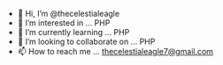 - 👋 Hi, I’m @thecelestialeagle
- 👀 I’m interested in ... PHP
- 🌱 I’m currently learning ... PHP
- 💞️ I’m looking to collaborate on ... PHP
- 📫 How to reach me ... thecelestialeagle7@gmail.com

<!---
thecelestialeagle/thecelestialeagle is a ✨ special ✨ repository because its `README.md` (this file) appears on your GitHub profile.
You can click the Preview link to take a look at your changes.
--->
